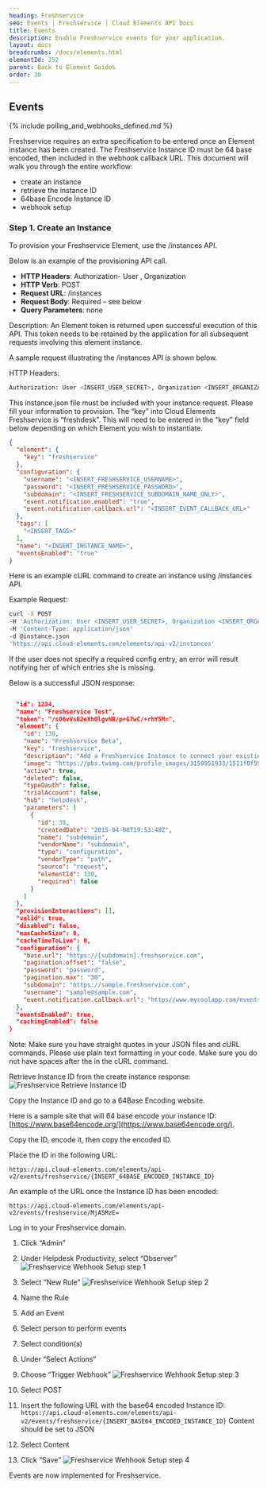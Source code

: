 ```yaml
---
heading: Freshservice
seo: Events | Freshservice | Cloud Elements API Docs
title: Events
description: Enable Freshservice events for your application.
layout: docs
breadcrumbs: /docs/elements.html
elementId: 252
parent: Back to Element Guides
order: 30
---
```


## Events

{% include polling_and_webhooks_defined.md %}

Freshservice requires an extra specification to be entered once an Element instance has been created. The Freshservice Instance ID must be 64 base encoded, then included in the webhook callback URL. This document will walk you through the entire workflow:

* create an instance
* retrieve the instance ID
* 64base Encode Instance ID
* webhook setup

### Step 1. Create an Instance

To provision your Freshservice Element, use the /instances API.

Below is an example of the provisioning API call.

* __HTTP Headers__: Authorization- User <user secret>, Organization <organization secret>
* __HTTP Verb__: POST
* __Request URL__: /instances
* __Request Body__: Required – see below
* __Query Parameters__: none

Description: An Element token is returned upon successful execution of this API. This token needs to be retained by the application for all subsequent requests involving this element instance.

A sample request illustrating the /instances API is shown below.

HTTP Headers:

```bash
Authorization: User <INSERT_USER_SECRET>, Organization <INSERT_ORGANIZATION_SECRET>

```
This instance.json file must be included with your instance request.  Please fill your information to provision.  The “key” into Cloud Elements Freshservice is “freshdesk”.  This will need to be entered in the “key” field below depending on which Element you wish to instantiate.

```JSON
{
  "element": {
    "key": "freshservice"
  },
  "configuration": {
    "username": "<INSERT_FRESHSERVICE_USERNAME>",
    "password": "<INSERT_FRESHSERVICE_PASSWORD>",
    "subdomain": "<INSERT_FRESHSERVICE_SUBDOMAIN_NAME_ONLY>",
    "event.notification.enabled": "true",
    "event.notification.callback.url": "<INSERT_EVENT_CALLBACK_URL>"
  },
  "tags": [
    "<INSERT_TAGS>"
  ],
  "name": "<INSERT_INSTANCE_NAME>",
  "eventsEnabled": "true"
}
```

Here is an example cURL command to create an instance using /instances API.

Example Request:

```bash
curl -X POST
-H 'Authorization: User <INSERT_USER_SECRET>, Organization <INSERT_ORGANIZATION_SECRET>'
-H 'Content-Type: application/json'
-d @instance.json
'https://api.cloud-elements.com/elements/api-v2/instances'
```

If the user does not specify a required config entry, an error will result notifying her of which entries she is missing.

Below is a successful JSON response:

```JSON

  "id": 1234,
  "name": "Freshservice Test",
  "token": "/sO6vVsB2eXhOlgvNR/p+G7wC/+rhY5M=",
  "element": {
    "id": 130,
    "name": "Freshservice Beta",
    "key": "freshservice",
    "description": "Add a Freshservice Instance to connect your existing Freshservice account to the Help Desk Hub, allowing you to manage your incidents, priorities, statuses, users, etc. across multiple Help Desk Elements. You will need your Freshservice account information to add an instance.",
    "image": "https://pbs.twimg.com/profile_images/3159951933/1511f0f59e3f239a8ef707b1db3a42e3.png",
    "active": true,
    "deleted": false,
    "typeOauth": false,
    "trialAccount": false,
    "hub": "helpdesk",
    "parameters": [
      {
        "id": 38,
        "createdDate": "2015-04-08T19:53:48Z",
        "name": "subdomain",
        "vendorName": "subdomain",
        "type": "configuration",
        "vendorType": "path",
        "source": "request",
        "elementId": 130,
        "required": false
      }
    ]
  },
  "provisionInteractions": [],
  "valid": true,
  "disabled": false,
  "maxCacheSize": 0,
  "cacheTimeToLive": 0,
  "configuration": {
    "base.url": "https://{subdomain}.freshservice.com",
    "pagination.offset": "false",
    "password": "password",
    "pagination.max": "30",
    "subdomain": "https://sample.freshservice.com",
    "username": "sample@sample.com",
    "event.notification.callback.url": "https//www.mycoolapp.com/events"
  },
  "eventsEnabled": true,
  "cachingEnabled": false
}
```

Note:  Make sure you have straight quotes in your JSON files and cURL commands.  Please use plain text formatting in your code.  Make sure you do not have spaces after the in the cURL command.

Retrieve Instance ID from the create instance response:
![Freshservice Retrieve Instance ID](http://cloud-elements.com/wp-content/uploads/2015/12/FreshserviceEvents11.png)

Copy the Instance ID and go to a 64Base Encoding website.

Here is a sample site that will 64 base encode your instance ID: [https://www.base64encode.org/](https://www.base64encode.org/).

Copy the ID, encode it, then copy the encoded ID.

Place the ID in the following URL:

`https://api.cloud-elements.com/elements/api-v2/events/freshservice/{INSERT_64BASE_ENCODED_INSTANCE_ID}`

An example of the URL once the Instance ID has been encoded:

`https://api.cloud-elements.com/elements/api-v2/events/freshservice/MjA5MzE=`

Log in to your Freshservice domain.

1. Click “Admin”

2. Under Helpdesk Productivity, select “Observer”
![Freshservice Wehhook Setup step 1](http://cloud-elements.com/wp-content/uploads/2015/12/FreshserviceEvents2.png)


3. Select “New Rule”
![Freshservice Wehhook Setup step 2](http://cloud-elements.com/wp-content/uploads/2015/12/FreshserviceEvents3.png)

4. Name the Rule

5. Add an Event

6. Select person to perform events

7. Select condition(s)

8. Under “Select Actions”

9. Choose “Trigger Webhook”
![Freshservice Wehhook Setup step 3](http://cloud-elements.com/wp-content/uploads/2015/12/FreshserviceEvents4.png)

10. Select POST

11. Insert the following URL with the base64 encoded Instance ID: `https://api.cloud-elements.com/elements/api-v2/events/freshservice/{INSERT_BASE64_ENCODED_INSTANCE_ID}` Content should be set to JSON

12. Select Content

13. Click “Save”
![Freshservice Wehhook Setup step 4](http://cloud-elements.com/wp-content/uploads/2015/12/FreshserviceEvents5.png)

Events are now implemented for Freshservice.
